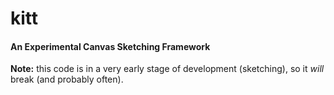 # kitt

#### An Experimental Canvas Sketching Framework

**Note:** this code is in a very early stage of development (sketching), so it *will* break (and probably often).
